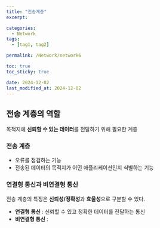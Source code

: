 ```yaml
---
title: "전송계층"
excerpt: 

categories:
  - Network
tags:
  - [tag1, tag2]

permalink: /Network/network6

toc: true
toc_sticky: true

date: 2024-12-02
last_modified_at: 2024-12-02
---
```


## 전송 계층의 역할

목적지에 **신뢰할 수 있는 데이터**를 전달하기 위해 필요한 계층

### 전송 계층
- 오류를 점검하는 기능
- 전송된 데이터의 목적지가 어떤 애플리케이션인지 식별하는 기능

### 연결형 통신과 비연결형 통신
전송 계층의 특징은 **신뢰성/정확성**과 **효울성**으로 구분할 수 있다.
<br/>
- **연결형 통신** : 신뢰할 수 있고 정확한 데이터를 전달하는 통신
- **비연결형 통신** : 